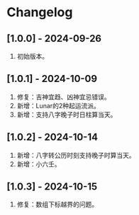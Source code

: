 # Changelog

## [1.0.0] - 2024-09-26
1. 初始版本。

## [1.0.1] - 2024-10-09
1. 修复：吉神宜趋、凶神宜忌错误。
2. 新增：Lunar的2种起运流派。
3. 新增：支持八字晚子时日柱算当天。

## [1.0.2] - 2024-10-14
1. 新增：八字转公历时刻支持晚子时算当天。
2. 新增：小六壬。

## [1.0.3] - 2024-10-15
1. 修复：数组下标越界的问题。
